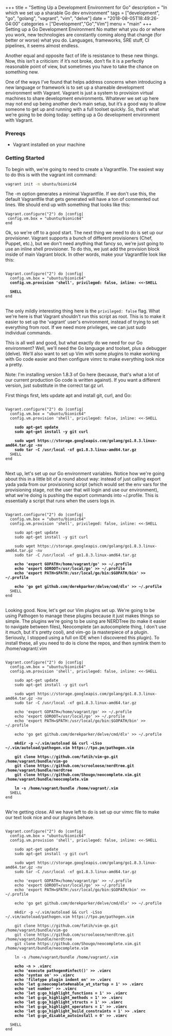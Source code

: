 +++
title = "Setting Up a Development Environment for Go"
description = "In which we set up a sharable Go dev environment"
tags = ["development", "go", "golang", "vagrant", "vim", "delve"]
date = "2018-08-05T18:49:26-04:00"
categories = ["Development","Go","Vim"]
menu = "main"
+++
Setting up a Go Development Environment
No matter what you do or where you work, new technologies are constantly coming along that change (for better or worse) what you do. Languages, frameworks, SRE stuff, CI pipelines, it seems almost endless.

Another equal and opposite fact of life is resistance to these new things. Now, this isn’t a criticism: if it’s not broke, don’t fix it is a perfectly reasonable point of view, but sometimes you have to take the chance on something new.

One of the ways I’ve found that helps address concerns when introducing a new language or framework is to set up a shareable development environment with Vagrant. Vagrant is just a system to provision virtual machines to share development environments. Whatever we set up here may not end up being another dev’s main setup, but it’s a good way to allow someone to get up and running with a full toolset quickly. So, that’s what we’re going to be doing today: setting up a Go development environment with Vagrant. 

### Prereqs
 - Vagrant installed on your machine

### Getting Started
To begin with, we're going to need to create a Vagrantfile. The easiest way to do this is with the vagrant init command:
```bash
vagrant init -m ubuntu/bionic64
```

The -m option generates a minimal Vagrantfile. If we don't use this, the default Vagrantfile that gets generated will have a ton of commented out lines. We should end up with something that looks like this:

 ```
Vagrant.configure("2") do |config|
  config.vm.box = "ubuntu/bionic64"
end
```

Ok, so we're off to a good start. The next thing we need to do is set up our provisioner. Vagrant supports a bunch of different provisioners (Chef, Puppet, etc.), but we don't need anything that fancy so, we're just going to use an inline shell provisioner. To do this, we just add the provision block inside of main Vagrant block. In other words, make your Vagrantfile look like this:

<pre>
<code>
Vagrant.configure("2") do |config|
  config.vm.box = "ubuntu/bionic64"
  <b>config.vm.provision 'shell', privileged: false, inline: <<-SHELL</b>

  <b>SHELL</b>
end
</code>
</pre>

The only mildly interesting thing here is the `privileged: false` flag. What we're here is that Vagrant shouldn't run this script as root. This is to make it easier to set up the 'vagrant' user's environment, instead of trying to set everything from root. If we need more privileges, we can just sudo individual commands.

This is all well and good, but what exactly do we need for our Go environment? Well, we'll need the Go language and toolset, plus a debugger (delve). We'll also want to set up Vim with some plugins to make working with Go code easier and then configure vimrc to make everything look nice a pretty.

Note: I'm installing version 1.8.3 of Go here (because, that's what a lot of our current production Go code is written against). If you want a different version, just substitute in the correct tar.gz url.

First things first, lets update apt and install git, curl, and Go:

<pre>
<code>
Vagrant.configure("2") do |config|
  config.vm.box = "ubuntu/bionic64"
  config.vm.provision 'shell', privileged: false, inline: <<-SHELL

    <b>sudo apt-get update</b>
    <b>sudo apt-get install -y git curl</b>
    
    <b>sudo wget https://storage.googleapis.com/golang/go1.8.3.linux-amd64.tar.gz -nv</b>
    <b>sudo tar -C /usr/local -xf go1.8.3.linux-amd64.tar.gz</b>
  SHELL
end
</code>
</pre>

Next up, let's set up our Go environment variables. Notice how we're going about this in a little bit of a round about way: instead of just calling export yada yada from our provisioning script (which would set the env vars for the provisioning stage, not the user that will login and use our environment), what we're doing is pushing the export commands into ~/.profile. This is essentially a script that runs when the users logs in.

<pre>
<code>
Vagrant.configure("2") do |config|
  config.vm.box = "ubuntu/bionic64"
  config.vm.provision 'shell', privileged: false, inline: <<-SHELL

    sudo apt-get update
    sudo apt-get install -y git curl
    
    sudo wget https://storage.googleapis.com/golang/go1.8.3.linux-amd64.tar.gz -nv
    sudo tar -C /usr/local -xf go1.8.3.linux-amd64.tar.gz

    <b>echo 'export GOPATH=/home/vagrant/go' >> ~/.profile</b>
    <b>echo 'export GOROOT=/usr/local/go' >> ~/.profile</b>
    <b>echo 'export PATH=$PATH:/usr/local/go/bin:$GOPATH/bin' >> ~/.profile</b>

    <b>echo 'go get github.com/derekparker/delve/cmd/dlv' >> ~/.profile</b>
  SHELL
end
</code>
</pre>

Looking good. Now, let's get our Vim plugins set up. We're going to be using Pathogen to manage these plugins because it just makes things so simple. The plugins we're going to be using are NERDTree (to make it easier to navigate between files), Neocomplete (an autocomplete thing, I don't use it much, but it's pretty cool), and vim-go (a masterpiece of a plugin. Seriously, I stopped using a full on IDE when I discovered this plugin). To install these, all you need to do is clone the repos, and then symlink them to /home/vagrant/.vim

<pre>
<code>
Vagrant.configure("2") do |config|
  config.vm.box = "ubuntu/bionic64"
  config.vm.provision 'shell', privileged: false, inline: <<-SHELL

    sudo apt-get update
    sudo apt-get install -y git curl
    
    sudo wget https://storage.googleapis.com/golang/go1.8.3.linux-amd64.tar.gz -nv
    sudo tar -C /usr/local -xf go1.8.3.linux-amd64.tar.gz

    echo 'export GOPATH=/home/vagrant/go' >> ~/.profile
    echo 'export GOROOT=/usr/local/go' >> ~/.profile
    echo 'export PATH=$PATH:/usr/local/go/bin:$GOPATH/bin' >> ~/.profile

    echo 'go get github.com/derekparker/delve/cmd/dlv' >> ~/.profile

    <b>mkdir -p ~/.vim/autoload && curl -LSso ~/.vim/autoload/pathogen.vim https://tpo.pe/pathogen.vim</b>

    <b>git clone https://github.com/fatih/vim-go.git /home/vagrant/bundle/vim-go</b>
    <b>git clone https://github.com/scrooloose/nerdtree.git /home/vagrant/bundle/nerdtree</b>
    <b>git clone https://github.com/Shougo/neocomplete.vim.git /home/vagrant/bundle/neocomplete.vim</b>

    <b>ln -s /home/vagrant/bundle /home/vagrant/.vim</b>
  SHELL
end
</code>
</pre>
We're getting close. All we have left to do is set up our vimrc file to make our text look nice and our plugins behave.

<pre>
<code>
Vagrant.configure("2") do |config|
  config.vm.box = "ubuntu/bionic64"
  config.vm.provision 'shell', privileged: false, inline: <<-SHELL

    sudo apt-get update
    sudo apt-get install -y git curl
    
    sudo wget https://storage.googleapis.com/golang/go1.8.3.linux-amd64.tar.gz -nv
    sudo tar -C /usr/local -xf go1.8.3.linux-amd64.tar.gz

    echo 'export GOPATH=/home/vagrant/go' >> ~/.profile
    echo 'export GOROOT=/usr/local/go' >> ~/.profile
    echo 'export PATH=$PATH:/usr/local/go/bin:$GOPATH/bin' >> ~/.profile

    echo 'go get github.com/derekparker/delve/cmd/dlv' >> ~/.profile

    mkdir -p ~/.vim/autoload && curl -LSso ~/.vim/autoload/pathogen.vim https://tpo.pe/pathogen.vim

    git clone https://github.com/fatih/vim-go.git /home/vagrant/bundle/vim-go
    git clone https://github.com/scrooloose/nerdtree.git /home/vagrant/bundle/nerdtree
    git clone https://github.com/Shougo/neocomplete.vim.git /home/vagrant/bundle/neocomplete.vim

    ln -s /home/vagrant/bundle /home/vagrant/.vim

    <b>echo -n > .vimrc</b>
    <b>echo 'execute pathogen#infect()' >> .vimrc</b>
    <b>echo 'syntax on' >> .vimrc</b>
    <b>echo 'filetype plugin indent on' >> .vimrc</b>
    <b>echo 'let g:neocomplete#enable_at_startup = 1' >> .vimrc</b>
    <b>echo 'set number' >> .vimrc</b>
    <b>echo 'let g:go_highlight_functions = 1' >> .vimrc</b>
    <b>echo 'let g:go_highlight_methods = 1' >> .vimrc</b>
    <b>echo 'let g:go_highlight_structs = 1' >> .vimrc</b>
    <b>echo 'let g:go_highlight_operators = 1' >> .vimrc</b>
    <b>echo 'let g:go_highlight_build_constraints = 1' >> .vimrc</b>
    <b>echo 'let g:go_disable_autoinstall = 0' >> .vimrc</b>

  SHELL
end
</code>
</pre>

